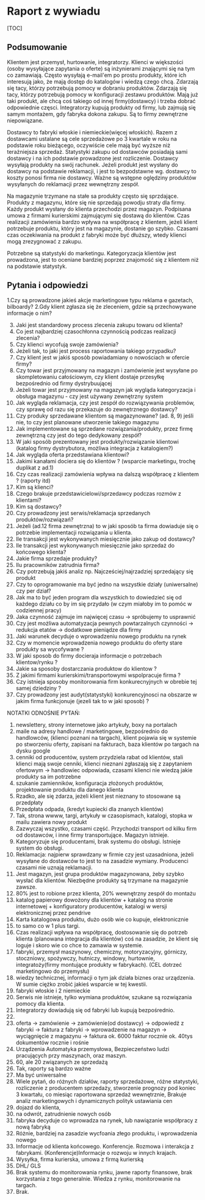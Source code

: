 # Raport z wywiadu



[TOC]


## Podsumowanie

Klientem jest przemysł, hurtowanie, integratorzy. 
Klienci w większości (osoby wysyłające zapytania o oferte) są inżynierami znającymi się na tym co zamawiają.
Często wysyłają e-mail'em po prostu produkty, które ich interesują jako, że mają dostęp do katalogów i wiedzą czego chcą.
Zdarzają się tacy, którzy potrzebują pomocy w dobraniu produktów.
Zdarzają się tacy, którzy potrzebują pomocy w konfiguracji zestawu produktów. Mają już taki produkt, ale chcą coś takiego od innej firmy(dostawcy) i trzeba dobrać odpowiednie częsci.
Integratorzy kupują produkty od firmy, lub zajmują się samym montażem, gdy fabryka dokona zakupu. Są to firmy zewnętrzne niepowiązane.

Dostawcy to fabryki włoskie i niemieckie(więcej włoskich).
Razem z dostawcami ustalane są cele sprzedażowe po 3 kwartale w roku na podstawie roku bieżącego, oczywiście cele mają być wyższe niż terażniejsza sprzedaż.
Statystyki zakupu od dostawców posiadają sami dostawcy i na ich podstawie prowadzone jest rozliczenie.
Dostawcy wysyłają produkty na swój rachunek.
Jeżeli produkt jest wysłany do dostawcy na podstawie reklamacji, i jest to bezpodstawne wg. dostawcy to koszty ponosi firma nie dostawcy.
Ważne są wstępne oględziny produktów wysyłanych do reklamacji przez wewnętrzny zespół.

Na magazynie trzymane na stałe sa produkty często się sprzdające.
Produkty z magazynu, które się nie sprzedają powodju straty dla firmy.
Każdy produkt wysłany do klienta przechodzi przez magazyn.
Podpisana umowa z firmami kurierskimi zajmującymi się dostawą do klientów.
Czas realizacji zamówienia bardzo wpływa na współpracę z klientem, jeżeli klient potrzebuje produktu, który jest na magazynie, dostanie go szybko.
Czasami czas oczekiwania na produkt z fabryki może być dłuższy, wtedy klienci mogą zrezygnować z zakupu.

Potrzebne są statystyki do marketingu.
Kategoryzacja klientów jest prowadzona, jest to oceniane bardziej poprzez znajomość się z klientem niż na podstawie statystyk.



## Pytania i odpowiedzi

1.Czy są prowadzone jakieś akcje marketingowe typu reklama e gazetach, bilboardy?
2.Gdy klient zgłasza się że zleceniem, gdzie są przechowywane informacje o nim?

3. Jaki jest standardowy process zlecenia zakupu towaru od klienta?
4. Co jest najbardziej czasochłonna czynnością podczas realizacji zlecenia?
5. Czy klienci wycofują swoje zamówienia?
6. Jeżeli tak, to jaki jest process raportowania takiego przypadku?
7. Czy klient jest w jakiś sposób powiadamiany o nowościach w ofercie firmy?
8. Czy towar jest przyjmowany na magazyn i zamówienie jest wysyłane po skompletowaniu całościowym, czy klient dostaje przesyłkę bezpośrednio od firmy dystrybuującej
9. Jeżeli towar jest przyjmowany na magazyn jak wygląda kategoryzacja i obsługa magazynu - czy jest używany zewnętrzny system
10. Jak wygląda reklamacja, czy jest zespół do rozwiązywania problemów, czy sprawę od razu się przekazuje do zewnętrznego dostawcy?
11. Czy produky sprzedawane klientom są magazynowane? (ad. 8, 9) jeśli nie, to czy jest planowane utworzenie takiego magazynu
12. Jak implementowane są sprzedane rozwiązania/produkty, przez firmę zewnętrzną czy jest do tego dedykowany zespół?
13. W jaki sposób prezentowany jest produkty/rozwiązanie klientowi (katalog firmy dystrybutora, możliwa integracja z katalogiem?)
14. Jak wygląda oferta przedstawiana klientowi?
15. Jakimi kanałami dociera się do klientów ? (wsparcie marketingu, trochę duplikat z ad.1)
16. Czy czas realizacji zamówienia wpływa na dalszą współpracę z klientem ? (raporty itd)
17. Kim są klienci?
18. Czego brakuje przedstawicielowi/sprzedawcy podczas rozmów z klientami?
19. Kim są dostawcy?
20. Czy prowadzony jest serwis/reklamacja sprzedanych produktów/rozwiązań?
21. Jeżeli (ad.12 firma zewnętrzna) to w jaki sposób ta firma dowiaduje się o potrzebie implementacji rozwiązania u klienta.
22. Ile transakcji jest wykonywanych miesięcznie jako zakup od dostawcy?
23. Ile transakcji jest wykonywanych miesięcznie jako sprzedaż do końcowego klienta?
24. Jakie firma sprzedaje produkty?
25. Ilu pracowników zatrudnia firma?
26. Czy potrzebują jakiś analiz np. Najcześciej/najrzadziej sprzedający się produkt
27. Czy to oprogramowanie ma być jedno na wszystkie działy (uniwersalne) czy per dział?
28. Jak ma to być jeden program dla wszystkich to dowiedzieć się od każdego działu co by im się przydało (w czym miałoby im to pomóc w codziennej pracy)
29. Jaka czynność zajmuje im najwięcej czasu -> spróbujemy to usprawnić
30. Czy jest możliwa automatyzacja pewnych powtarzalnych czynności -> redukcja etatów -> dodatkowe pieniądze dla firmy
31. Jaki warunek decyduje o wprowadzeniu nowego produktu na rynek
32. Czy w momencie wprowadzenia nowego produktu do oferty stare produkty sa wycofywane ?
33. W jaki sposob do firmy docieraja informacje o potrzebach klientow/rynku ?
34. Jakie sa sposoby dostarczania produktow do klientow ?
35. Z jakimi firmami kurierskimi/transportowymi wspolpracuje firma ?
36. Czy istnieja sposoby monitorowania firm konkurecnyjnych w obrebie tej samej dziedziny ?
37. Czy prowadzony jest audyt(statystyki) konkurencyjnosci na obszarze w jakim firma funkcjonuje  (jezeli tak to w jaki sposob) ?

NOTATKI ODNOŚNIE PYTAŃ:

1. newslettery, strony internetowe jako artykuły, boxy na portalach
2. maile na adresy handlowe / marketingowe, bezpośrednio do handlowców, (klienci poznani na targach), klient pojawia się w systemie po stworzeniu oferty, zapisani na fakturach, baza klientów po targach na dysku google
3. cenniki od producentów, system przydziela rabat od klientów, stali klienci mają swoje cenniki, klienci nieznani zgłaszają się z zapytaniem ofertowym -> handlowiec odpowiada, czasami klienci nie wiedzą jakie produkty sa im potrzebne
4. szukanie zamienników, konfiguracja złożonych produktów, projektowanie produktu dla danego klienta
5. Rzadko, ale się zdarza, jeżeli klient jest nieznany to stosowane są przedpłaty
6. Przedpłata odpada, (kredyt kupiecki dla znanych klientów)
7. Tak, strona wwww, targi, artykuły w czasopismach, katalogi, stopka w mailu zawiera nowy produkt
8. Zazwyczaj wszystko, czasami część. Przychodzi transport od kilku firm od dostawców, i inne firmy transportujące. Magazyn istnieje.
9. Kategoryzuje się producentami, brak systemu do obsługi. Istnieje system do obsługi.
10. Reklamacja: najpierw sprawdzany w firmie czy jest uzasadniona, jeżeli wysyłane do dostawców to jest to na zasadzie wymiany. Producenci czasami nie uznają reklamacji.
11. Jest magazyn, jest grupa produktów magazynowana, żeby szybko wysłać dla klientów. Niezbędne produkty są trzymane na magazynie zawsze.
12. 80% jest to robione przez klienta, 20% wewnętrzny zespół do montażu
13. katalog papierowy dowożony dla klientów + katalog na stronie internetowej + konfiguratory producentów, katalogi w wersji elektronicznej przez pendrive
14. Karta katalogowa produktu, dużo osób wie co kupuje, elektronicznie
15. to samo co w 1 plus targi.
16. Czas realizacji wpływa na współpracę, dostosowanie się do potrzeb klienta (planowana integracja dla klientów) coś na zasadzie, że klient się loguje i skoro wie co chce to zamawia w systemie.
17. fabryki, przemysł maszynowy, chemiczny, motoryzacyjny, górniczy, stoczniowy, spożywczy, hutniczy, windowy, hurtownie, integratoży(firmy montujące produkty w fabrykach). (CEL dotrzeć marketingowo do przemysłu)
18. wiedzy technicznej, informacji o tym jak działa biznes oraz urządzenia. W sumie ciężko zrobić jakieś wsparcie w tej kwestii.
19. fabryki włoskie i 2 niemieckie
20. Serwis nie istnieje, tylko wymiana produktów, szukane są rozwiązania pomocy dla klienta.
21. Integratorzy dowiadują się od fabryki lub kupują bezpośrednio.
22. 
23. oferta -> zamówienie -> zamówienie(od dostawcy) -> odpowiedź z fabryki -> faktura z fabryki -> wprowadzenie na magazyn -> wyciągnięcie z magazynu -> faktura ok. 6000 faktur rocznie ok. 40tys dokumentów rocznie i rośnie
24. Urządzenia Automatyka przemysłowa, Bezpieczeństwo ludzi pracujących przy maszynach, oraz maszyn.
25. 60, ale 20 związanych ze sprzedażą
26. Tak, raporty są bardzo ważne
27. Ma być uniwersalne
28. Wiele pytań, do różnych działów, raporty sprzedażowe, różne statystyki, rozliczenie z producentem sprzedaży, stworzenie prognozy pod koniec 3 kwartału, co miesiąc raportowana sprzedaż wewnętrznie, Brakuje analiz marketingowych i dynamicznych polityk ustawiania cen
29. dojazd do klienta, 
30. na odwrót, zatrudnienie nowych osób
31. fabryka decyduje co wprowadza na rynek, lub nawiązanie współpracy z nową fabryką
32. Różnie, bardziej na zasadzie wycfoania złego produktu, i wprowadzenia nowego
33. Informacje od klienta końcowego. Konferencje. Rozmowa i interakcja z fabrykami. (Konferencje)Informacje o rozwoju w innych krajach. 
34. Wysyłka, firma kurierska, umowa z firmą kurierską
35. DHL/ GLS
36. Brak systemu do monitorowania rynku, jawne raporty finansowe, brak korzystania z tego generalnie. Wiedza z rynku, monitorowanie na targach.
37. Brak.
